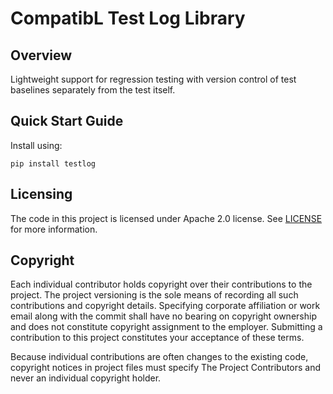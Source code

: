 # CompatibL Test Log Library

## Overview

Lightweight support for regression testing with version control of
test baselines separately from the test itself.

## Quick Start Guide

Install using:

```shell
pip install testlog
```

## Licensing

The code in this project is licensed under Apache 2.0 license.
See [LICENSE](https://www.apache.org/licenses/LICENSE-2.0.html) for more information.

## Copyright

Each individual contributor holds copyright over their contributions to the
project. The project versioning is the sole means of recording all such
contributions and copyright details. Specifying corporate affiliation or
work email along with the commit shall have no bearing on copyright ownership
and does not constitute copyright assignment to the employer. Submitting a
contribution to this project constitutes your acceptance of these terms.

Because individual contributions are often changes to the existing code,
copyright notices in project files must specify The Project Contributors and
never an individual copyright holder.

